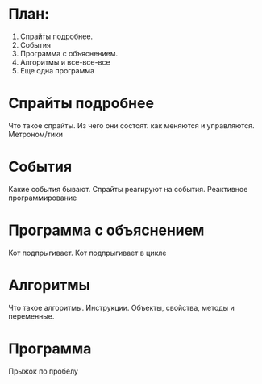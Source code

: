 # План:
1. Спрайты подробнее. 
2. События
3. Программа с объяснением.
4. Алгоритмы и все-все-все
5. Еще одна программа 

# Спрайты подробнее
Что такое спрайты. Из чего они состоят. как меняются и управляются. Метроном/тики

# События
Какие события бывают. Спрайты реагируют на события. Реактивное программирование 

# Программа с объяснением 
Кот подпрыгивает. Кот подпрыгивает в цикле

# Алгоритмы
Что такое алгоритмы. Инструкции. Объекты, свойства, методы и переменные. 

# Программа
Прыжок по пробелу


